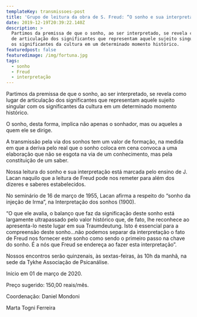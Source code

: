 ```yaml
---
templateKey: transmissoes-post
title: 'Grupo de leitura da obra de S. Freud: “O sonho e sua interpretação”'
date: 2019-12-19T20:39:22.140Z
description: >
  Partimos da premissa de que o sonho, ao ser interpretado, se revela como lugar
  de articulação dos significantes que representam aquele sujeito singular com
  os significantes da cultura em um determinado momento histórico.
featuredpost: false
featuredimage: /img/fortuna.jpg
tags:
  - sonho
  - Freud
  - interpretação
---
```

Partimos da premissa de que o sonho, ao ser interpretado, se revela como lugar de articulação dos significantes que representam aquele sujeito singular com os significantes da cultura em um determinado momento histórico.

O sonho, desta forma, implica não apenas o sonhador, mas ou aqueles a quem ele se dirige.

A transmissão pela via dos sonhos tem um valor de formação, na medida em que a deriva pelo real que o sonho coloca em cena convoca a uma elaboração que não se esgota na via de um conhecimento, mas pela constituição de um saber.

Nossa leitura do sonho e sua interpretação está marcada pelo ensino de J. Lacan naquilo que a leitura de Freud pode nos remeter para além dos dizeres e saberes estabelecidos.

No seminário de 16 de março de 1955, Lacan afirma a respeito do “sonho da injeção de Irma”, na Interpretação dos sonhos (1900).

“O que ele avalia, o balanço que faz da significação deste sonho está largamente ultrapassado pelo valor histórico que, de fato, lhe reconhece ao apresenta-lo neste lugar em sua Traumdeutung. Isto é essencial para a compreensão deste sonho...não podemos separar da interpretação o fato de Freud nos fornecer este sonho como sendo o primeiro passo na chave do sonho. É a nós que Freud se endereça ao fazer esta interpretação”.

Nossos encontros serão quinzenais, às sextas-feiras, às 10h da manhã, na sede da Tykhe Associação de Psicanálise.

Início em 01 de março de 2020.

Preço sugerido: 150,00 reais/mês.

Coordenação: Daniel Mondoni

Marta Togni Ferreira
